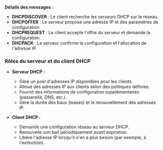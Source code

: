 

**Détails des messages :**

- **DHCPDISCOVER** : Le client recherche les serveurs DHCP sur le réseau.
- **DHCPOFFER** : Le serveur propose une adresse IP et des paramètres de configuration.
- **DHCPREQUEST** : Le client accepte l'offre du serveur et demande la configuration.
- **DHCPACK** : Le serveur confirme la configuration et l'allocation de l'adresse IP.

### **Rôles du serveur et du client DHCP**

- **Serveur DHCP :**
    
    - Gère un pool d'adresses IP disponibles pour les clients.
    - Alloue des adresses IP aux clients selon des politiques définies.
    - Fournit des informations de configuration supplémentaires (passerelle, DNS, etc.).
    - Gère la durée des baux (leases) et le renouvellement des adresses IP.
- **Client DHCP :**
    
    - Demande une configuration réseau au serveur DHCP.
    - Renouvelle son bail périodiquement avant expiration.
    - Libère l'adresse IP lorsqu'il n'en a plus besoin (par exemple, à l'extinction).